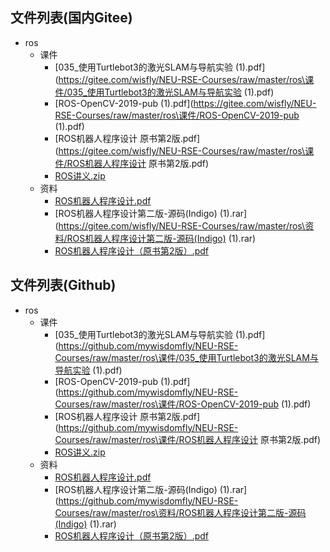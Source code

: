 

## 文件列表(国内Gitee)

- ros
    - 课件
        - [035_使用Turtlebot3的激光SLAM与导航实验 (1).pdf](https://gitee.com/wisfly/NEU-RSE-Courses/raw/master/ros\课件/035_使用Turtlebot3的激光SLAM与导航实验 (1).pdf)
        - [ROS-OpenCV-2019-pub (1).pdf](https://gitee.com/wisfly/NEU-RSE-Courses/raw/master/ros\课件/ROS-OpenCV-2019-pub (1).pdf)
        - [ROS机器人程序设计 原书第2版.pdf](https://gitee.com/wisfly/NEU-RSE-Courses/raw/master/ros\课件/ROS机器人程序设计 原书第2版.pdf)
        - [ROS讲义.zip](https://gitee.com/wisfly/NEU-RSE-Courses/raw/master/ros\课件/ROS讲义.zip)
    - 资料
        - [ROS机器人程序设计.pdf](https://gitee.com/wisfly/NEU-RSE-Courses/raw/master/ros\资料/ROS机器人程序设计.pdf)
        - [ROS机器人程序设计第二版-源码(Indigo) (1).rar](https://gitee.com/wisfly/NEU-RSE-Courses/raw/master/ros\资料/ROS机器人程序设计第二版-源码(Indigo) (1).rar)
        - [ROS机器人程序设计（原书第2版）.pdf](https://gitee.com/wisfly/NEU-RSE-Courses/raw/master/ros\资料/ROS机器人程序设计（原书第2版）.pdf)


## 文件列表(Github)

- ros
    - 课件
        - [035_使用Turtlebot3的激光SLAM与导航实验 (1).pdf](https://github.com/mywisdomfly/NEU-RSE-Courses/raw/master/ros\课件/035_使用Turtlebot3的激光SLAM与导航实验 (1).pdf)
        - [ROS-OpenCV-2019-pub (1).pdf](https://github.com/mywisdomfly/NEU-RSE-Courses/raw/master/ros\课件/ROS-OpenCV-2019-pub (1).pdf)
        - [ROS机器人程序设计 原书第2版.pdf](https://github.com/mywisdomfly/NEU-RSE-Courses/raw/master/ros\课件/ROS机器人程序设计 原书第2版.pdf)
        - [ROS讲义.zip](https://github.com/mywisdomfly/NEU-RSE-Courses/raw/master/ros\课件/ROS讲义.zip)
    - 资料
        - [ROS机器人程序设计.pdf](https://github.com/mywisdomfly/NEU-RSE-Courses/raw/master/ros\资料/ROS机器人程序设计.pdf)
        - [ROS机器人程序设计第二版-源码(Indigo) (1).rar](https://github.com/mywisdomfly/NEU-RSE-Courses/raw/master/ros\资料/ROS机器人程序设计第二版-源码(Indigo) (1).rar)
        - [ROS机器人程序设计（原书第2版）.pdf](https://github.com/mywisdomfly/NEU-RSE-Courses/raw/master/ros\资料/ROS机器人程序设计（原书第2版）.pdf)
